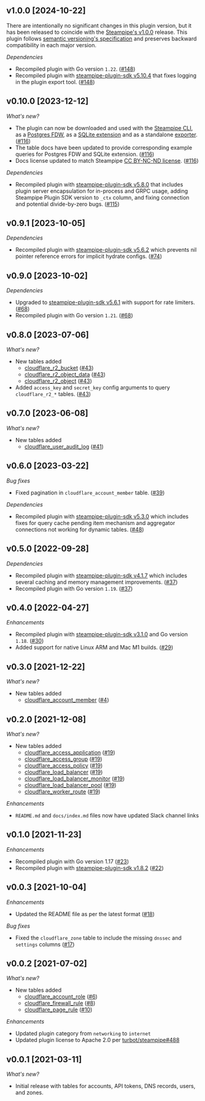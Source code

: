 ## v1.0.0 [2024-10-22]

There are intentionally no significant changes in this plugin version, but it has been released to coincide with the [Steampipe's v1.0.0](https://steampipe.io/changelog/steampipe-cli-v1-0-0) release. This plugin follows [semantic versioning's specification](https://semver.org/#semantic-versioning-specification-semver) and preserves backward compatibility in each major version.

_Dependencies_

- Recompiled plugin with Go version `1.22`. ([#148](https://github.com/turbot/steampipe-plugin-cloudflare/pull/148))
- Recompiled plugin with [steampipe-plugin-sdk v5.10.4](https://github.com/turbot/steampipe-plugin-sdk/blob/develop/CHANGELOG.md#v5104-2024-08-29) that fixes logging in the plugin export tool. ([#148](https://github.com/turbot/steampipe-plugin-cloudflare/pull/148))

## v0.10.0 [2023-12-12]

_What's new?_

- The plugin can now be downloaded and used with the [Steampipe CLI](https://steampipe.io/docs), as a [Postgres FDW](https://steampipe.io/docs/steampipe_postgres/overview), as a [SQLite extension](https://steampipe.io/docs//steampipe_sqlite/overview) and as a standalone [exporter](https://steampipe.io/docs/steampipe_export/overview). ([#116](https://github.com/turbot/steampipe-plugin-cloudflare/pull/116))
- The table docs have been updated to provide corresponding example queries for Postgres FDW and SQLite extension. ([#116](https://github.com/turbot/steampipe-plugin-cloudflare/pull/116))
- Docs license updated to match Steampipe [CC BY-NC-ND license](https://github.com/turbot/steampipe-plugin-cloudflare/blob/main/docs/LICENSE). ([#116](https://github.com/turbot/steampipe-plugin-cloudflare/pull/116))

_Dependencies_

- Recompiled plugin with [steampipe-plugin-sdk v5.8.0](https://github.com/turbot/steampipe-plugin-sdk/blob/main/CHANGELOG.md#v580-2023-12-11) that includes plugin server encapsulation for in-process and GRPC usage, adding Steampipe Plugin SDK version to `_ctx` column, and fixing connection and potential divide-by-zero bugs. ([#115](https://github.com/turbot/steampipe-plugin-cloudflare/pull/115))

## v0.9.1 [2023-10-05]

_Dependencies_

- Recompiled plugin with [steampipe-plugin-sdk v5.6.2](https://github.com/turbot/steampipe-plugin-sdk/blob/main/CHANGELOG.md#v562-2023-10-03) which prevents nil pointer reference errors for implicit hydrate configs. ([#74](https://github.com/turbot/steampipe-plugin-cloudflare/pull/74))

## v0.9.0 [2023-10-02]

_Dependencies_

- Upgraded to [steampipe-plugin-sdk v5.6.1](https://github.com/turbot/steampipe-plugin-sdk/blob/main/CHANGELOG.md#v561-2023-09-29) with support for rate limiters. ([#68](https://github.com/turbot/steampipe-plugin-cloudflare/pull/68))
- Recompiled plugin with Go version `1.21`. ([#68](https://github.com/turbot/steampipe-plugin-cloudflare/pull/68))

## v0.8.0 [2023-07-06]

_What's new?_

- New tables added
  - [cloudflare_r2_bucket](https://hub.steampipe.io/plugins/turbot/cloudflare/tables/cloudflare_r2_bucket) ([#43](https://github.com/turbot/steampipe-plugin-cloudflare/pull/43))
  - [cloudflare_r2_object_data](https://hub.steampipe.io/plugins/turbot/cloudflare/tables/cloudflare_r2_object_data) ([#43](https://github.com/turbot/steampipe-plugin-cloudflare/pull/43))
  - [cloudflare_r2_object](https://hub.steampipe.io/plugins/turbot/cloudflare/tables/cloudflare_r2_object) ([#43](https://github.com/turbot/steampipe-plugin-cloudflare/pull/43))
- Added `access_key` and `secret_key` config arguments to query `cloudflare_r2_*` tables. ([#43](https://github.com/turbot/steampipe-plugin-cloudflare/pull/43))

## v0.7.0 [2023-06-08]

_What's new?_

- New tables added
  - [cloudflare_user_audit_log](https://hub.steampipe.io/plugins/turbot/cloudflare/tables/cloudflare_user_audit_log) ([#41](https://github.com/turbot/steampipe-plugin-cloudflare/pull/41))

## v0.6.0 [2023-03-22]

_Bug fixes_

- Fixed pagination in `cloudflare_account_member` table. ([#39](https://github.com/turbot/steampipe-plugin-cloudflare/pull/39))

_Dependencies_

- Recompiled plugin with [steampipe-plugin-sdk v5.3.0](https://github.com/turbot/steampipe-plugin-sdk/blob/main/CHANGELOG.md#v530-2023-03-16) which includes fixes for query cache pending item mechanism and aggregator connections not working for dynamic tables. ([#48](https://github.com/turbot/steampipe-plugin-cloudflare/pull/48))

## v0.5.0 [2022-09-28]

_Dependencies_

- Recompiled plugin with [steampipe-plugin-sdk v4.1.7](https://github.com/turbot/steampipe-plugin-sdk/blob/main/CHANGELOG.md#v417-2022-09-08) which includes several caching and memory management improvements. ([#37](https://github.com/turbot/steampipe-plugin-cloudflare/pull/37))
- Recompiled plugin with Go version `1.19`. ([#37](https://github.com/turbot/steampipe-plugin-cloudflare/pull/37))


## v0.4.0 [2022-04-27]

_Enhancements_

- Recompiled plugin with [steampipe-plugin-sdk v3.1.0](https://github.com/turbot/steampipe-plugin-sdk/blob/main/CHANGELOG.md#v310--2022-03-30) and Go version `1.18`. ([#30](https://github.com/turbot/steampipe-plugin-cloudflare/pull/30))
- Added support for native Linux ARM and Mac M1 builds. ([#29](https://github.com/turbot/steampipe-plugin-cloudflare/pull/29))

## v0.3.0 [2021-12-22]

_What's new?_

- New tables added
  - [cloudflare_account_member](https://hub.steampipe.io/plugins/turbot/cloudflare/tables/cloudflare_account_member) ([#4](https://github.com/turbot/steampipe-plugin-cloudflare/pull/4))

## v0.2.0 [2021-12-08]

_What's new?_

- New tables added
  - [cloudflare_access_application](https://hub.steampipe.io/plugins/turbot/cloudflare/tables/cloudflare_access_application) ([#19](https://github.com/turbot/steampipe-plugin-cloudflare/pull/19))
  - [cloudflare_access_group](https://hub.steampipe.io/plugins/turbot/cloudflare/tables/cloudflare_access_group) ([#19](https://github.com/turbot/steampipe-plugin-cloudflare/pull/19))
  - [cloudflare_access_policy](https://hub.steampipe.io/plugins/turbot/cloudflare/tables/cloudflare_access_policy) ([#19](https://github.com/turbot/steampipe-plugin-cloudflare/pull/19))
  - [cloudflare_load_balancer](https://hub.steampipe.io/plugins/turbot/cloudflare/tables/cloudflare_load_balancer) ([#19](https://github.com/turbot/steampipe-plugin-cloudflare/pull/19))
  - [cloudflare_load_balancer_monitor](https://hub.steampipe.io/plugins/turbot/cloudflare/tables/cloudflare_load_balancer_monitor) ([#19](https://github.com/turbot/steampipe-plugin-cloudflare/pull/19))
  - [cloudflare_load_balancer_pool](https://hub.steampipe.io/plugins/turbot/cloudflare/tables/cloudflare_load_balancer_pool) ([#19](https://github.com/turbot/steampipe-plugin-cloudflare/pull/19))
  - [cloudflare_worker_route](https://hub.steampipe.io/plugins/turbot/cloudflare/tables/cloudflare_worker_route) ([#19](https://github.com/turbot/steampipe-plugin-cloudflare/pull/19))

_Enhancements_

- `README.md` and `docs/index.md` files now have updated Slack channel links

## v0.1.0 [2021-11-23]

_Enhancements_

- Recompiled plugin with Go version 1.17 ([#23](https://github.com/turbot/steampipe-plugin-cloudflare/pull/23))
- Recompiled plugin with [steampipe-plugin-sdk v1.8.2](https://github.com/turbot/steampipe-plugin-sdk/blob/main/CHANGELOG.md#v182--2021-11-22) ([#22](https://github.com/turbot/steampipe-plugin-cloudflare/pull/22))

## v0.0.3 [2021-10-04]

_Enhancements_

- Updated the README file as per the latest format ([#18](https://github.com/turbot/steampipe-plugin-cloudflare/pull/18))

_Bug fixes_
- Fixed the `cloudflare_zone` table to include the missing `dnssec` and `settings` columns ([#17](https://github.com/turbot/steampipe-plugin-cloudflare/pull/17))

## v0.0.2 [2021-07-02]

_What's new?_

- New tables added
  - [cloudflare_account_role](https://hub.steampipe.io/plugins/turbot/cloudflare/tables/cloudflare_account_role) ([#6](https://github.com/turbot/steampipe-plugin-cloudflare/pull/6))
  - [cloudflare_firewall_rule](https://hub.steampipe.io/plugins/turbot/cloudflare/tables/cloudflare_firewall_rule) ([#8](https://github.com/turbot/steampipe-plugin-cloudflare/pull/8))
  - [cloudflare_page_rule](https://hub.steampipe.io/plugins/turbot/cloudflare/tables/cloudflare_page_rule) ([#10](https://github.com/turbot/steampipe-plugin-cloudflare/pull/10))

_Enhancements_

- Updated plugin category from `networking` to `internet`
- Updated plugin license to Apache 2.0 per [turbot/steampipe#488](https://github.com/turbot/steampipe/issues/488)

## v0.0.1 [2021-03-11]

_What's new?_

- Initial release with tables for accounts, API tokens, DNS records, users, and zones.
